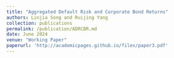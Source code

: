 ```yaml
---
title: "Aggregated Default Risk and Corporate Bond Returns"
authors: Linjia Song and Ruijing Yang
collection: publications
permalink: /publication/ADRCBR.md
date: June 2024
venue: "Working Paper"
paperurl: 'http://academicpages.github.io/files/paper3.pdf'
---
```

